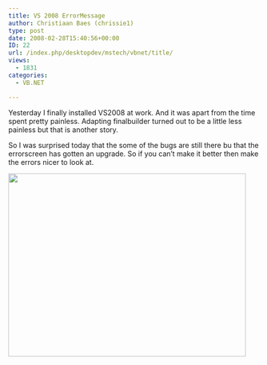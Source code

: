 ```yaml
---
title: VS 2008 ErrorMessage
author: Christiaan Baes (chrissie1)
type: post
date: 2008-02-28T15:40:56+00:00
ID: 22
url: /index.php/desktopdev/mstech/vbnet/title/
views:
  - 1831
categories:
  - VB.NET

---
```

Yesterday I finally installed VS2008 at work. And it was apart from the time spent pretty painless. Adapting finalbuilder turned out to be a little less painless but that is another story.

So I was surprised today that the some of the bugs are still there bu that the errorscreen has gotten an upgrade. So if you can&#8217;t make it better then make the errors nicer to look at.

<div class="image_block">
  <img src="/wp-content/uploads/blogs/DesktopDev/vs2008error.jpg" alt="" title="" width="475" height="366" />
</div>